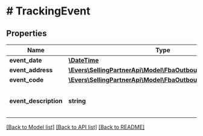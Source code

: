 # # TrackingEvent

## Properties

Name | Type | Description | Notes
------------ | ------------- | ------------- | -------------
**event_date** | [**\DateTime**](\DateTime.md) |  |
**event_address** | [**\Evers\SellingPartnerApi\Model\FbaOutbound\TrackingAddress**](TrackingAddress.md) |  |
**event_code** | [**\Evers\SellingPartnerApi\Model\FbaOutbound\EventCode**](EventCode.md) |  |
**event_description** | **string** | A description for the corresponding event code. |

[[Back to Model list]](../../README.md#models) [[Back to API list]](../../README.md#endpoints) [[Back to README]](../../README.md)
